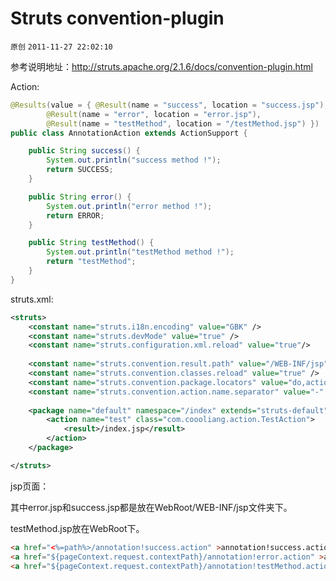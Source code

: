 # Struts convention-plugin

`原创` `2011-11-27 22:02:10`

参考说明地址：http://struts.apache.org/2.1.6/docs/convention-plugin.html

Action:

```java
@Results(value = { @Result(name = "success", location = "success.jsp"),
		@Result(name = "error", location = "error.jsp"),
		@Result(name = "testMethod", location = "/testMethod.jsp") })
public class AnnotationAction extends ActionSupport {

	public String success() {
		System.out.println("success method !");
		return SUCCESS;
	}

	public String error() {
		System.out.println("error method !");
		return ERROR;
	}

	public String testMethod() {
		System.out.println("testMethod method !");
		return "testMethod";
	}
}
```

struts.xml:

```xml
<struts>
	<constant name="struts.i18n.encoding" value="GBK" />
	<constant name="struts.devMode" value="true" />
	<constant name="struts.configuration.xml.reload" value="true"/>
	
	<constant name="struts.convention.result.path" value="/WEB-INF/jsp" />
	<constant name="struts.convention.classes.reload" value="true" />
	<constant name="struts.convention.package.locators" value="do,action"/>
	<constant name="struts.convention.action.name.separator" value="-" />
	
	<package name="default" namespace="/index" extends="struts-default">
		<action name="test" class="com.coooliang.action.TestAction">
			<result>/index.jsp</result>
		</action>
	</package>

</struts>
```

jsp页面：

其中error.jsp和success.jsp都是放在WebRoot/WEB-INF/jsp文件夹下。

testMethod.jsp放在WebRoot下。

```html
<a href="<%=path%>/annotation!success.action" >annotation!success.action</a>
<a href="${pageContext.request.contextPath}/annotation!error.action" >annotation!error.action</a>
<a href="${pageContext.request.contextPath}/annotation!testMethod.action" >annotation!testMethod.action</a>
```
